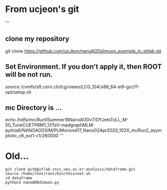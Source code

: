 # From ucjeon's git
'''
## clone my repository
git clone https://github.com/ucJeon/nanoAODdimuon_example_in_gitlab.git
## Set Environment. If you don't apply it, then ROOT will be not run.
source /cvmfs/sft.cern.ch/lcg/views/LCG_104/x86_64-el9-gcc11-opt/setup.sh
## mc Directory is ...
echo /hdfs/mc/RunIISummer16NanoAODv7/DYJetsToLL_M-50_TuneCUETP8M1_13TeV-madgraphMLM-pythia8/NANOAODSIM/PUMoriond17_Nano02Apr2020_102X_mcRun2_asymptotic_v8_ext1-v1/260000 
'''
# Old...
```
git clone git@gitlab.sscc.uos.ac.kr:analysis/dataframe.git
source /home/root/root/bin/thisroot.sh
cd dataframe
python3 nanoAODdimuon.py
```
